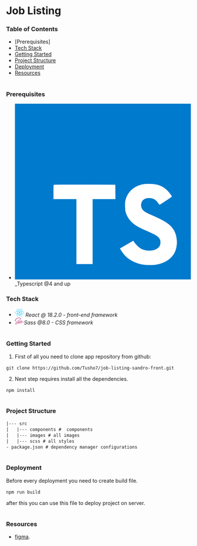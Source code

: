 # Job Listing

### Table of Contents

- [Prerequisites]
- [Tech Stack](#Tech-Stack)
- [Getting Started](#Getting-Started)
- [Project Structure](#Project-Structure)
- [Deployment](#Deployment)
- [Resources](#Resources)

#

### Prerequisites

- <img src="public/logos/typescript.png" with="25" style="top: 8px"/>\_Typescript @4 and up

### Tech Stack

- <img src="public/logos/react.png" width="25" style="top: 8px" /> _React @ 18.2.0 - front-end framework_
- <img src="public/logos/sass.png" width="25" style="top: 8px" />_Sass @8.0 - CSS framework_

#

### Getting Started

1. First of all you need to clone app repository from github:

```
git clone https://github.com/Tusho7/job-listing-sandro-front.git
```

2. Next step requires install all the dependencies.

```
npm install
```

#

### Project Structure

```
|--- src
|   |--- components #  components
|   |--- images # all images
|   |--- scss # all styles
- package.json # dependency manager configurations
```

#

### Deployment

Before every deployment you need to create build file.

```
npm run build
```

after this you can use this file to deploy project on server.

#

### Resources

- [figma](https://www.figma.com/file/GH3KQieJ01Kf2bObKkmuks/job-listings-with-filtering?node-id=0%3A1&t=OkcJiTFyN2HS5iL5-0).
